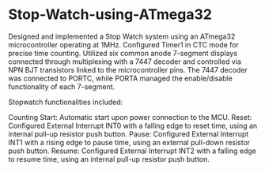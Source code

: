 # Stop-Watch-using-ATmega32
Designed and implemented a Stop Watch system using an ATmega32 microcontroller operating at 1MHz. Configured Timer1 in CTC mode for precise time counting. Utilized six common anode 7-segment displays connected through multiplexing with a 7447 decoder and controlled via NPN BJT transistors linked to the microcontroller pins. The 7447 decoder was connected to PORTC, while PORTA managed the enable/disable functionality of each 7-segment.

Stopwatch functionalities included:

Counting Start: Automatic start upon power connection to the MCU.
Reset: Configured External Interrupt INT0 with a falling edge to reset time, using an internal pull-up resistor push button.
Pause: Configured External Interrupt INT1 with a rising edge to pause time, using an external pull-down resistor push button.
Resume: Configured External Interrupt INT2 with a falling edge to resume time, using an internal pull-up resistor push button.
